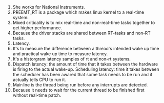 1. She works for National Instruments.
2. PREEMT_RT is a package which makes linux kernel to a real-time system.
3. Mixed criticality is to mix real-time and non-real-time tasks together to get higher performance.
4. Because the driver stacks are shared between RT-tasks and non-RT tasks.
5. Latency.
6. It's to measure the difference between a thread's intended wake up time and practical wake up time to measure latency.
7. It's a historgram latency samples of rt and non-rt systems.
8. Dispatch latency: the amount of time that it takes between the hardware is firing to the actual wake-up. Scheduling latency: time it takes between the scheduler has been awared that some task needs to be run and it actually tells CPU to run it.
9. Mainline is the thread being run before any interrupts are detected.
10. Because it needs to wait for the current thread to be finished first without real-time patch.

